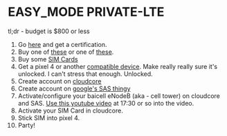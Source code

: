 # EASY_MODE PRIVATE-LTE

tl;dr  - budget is $800 or less

1. Go [here](https://www.coursera.org/learn/google-cbrs-cpi-training) and get a certification.
2. Buy one of [these](https://na.baicells.com/product/Details?id=d45a2d0a-5dae-41ff-8ffc-8906ec052245) or one of [these](https://store.baicells.com/product/Details?id=c7b62a86-c748-4b71-aeb4-3f01bed0b026).
3. Buy some [SIM Cards](https://store.baicells.com/product/Details?id=3288579c-1dcd-4722-a097-d5aafbd0593b)
4. Get a pixel 4 or another [compatible device](https://ongoalliance.org/certification/fcc-authorized-end-user/). Make really really sure it's unlocked. I can't stress that enough. Unlocked.
5. Create account on [cloudcore](https://cloudcore.baicells.com:4443/)
6. Create account on [google's SAS thingy](https://wirelessconnectivity.google.com/sas/org/7036890946131537609/project/18e4a41e-a86f-44ab-be76-b9c2e15523d6?pli=1&authuser=1&m=m&l=42.67213,-70.50615,958767a,0t,0h&tab=sites&view=table&stackView=)
7. Activate/configure your baicell eNodeB (aka - cell tower) on cloudcore and SAS. [Use this youtube video](https://youtu.be/Rcz8r24J4g8?t=1052) at 17:30 or so into the video.
8. Activate your SIM Card in cloudcore.
9. Stick SIM into pixel 4.
10. Party!
